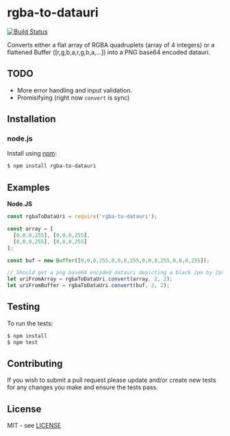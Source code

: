 # rgba-to-datauri

[![Build Status](https://secure.travis-ci.org/claudiorodriguez/rgba-to-datauri.png)](http://travis-ci.org/claudiorodriguez/rgba-to-datauri)

Converts either a flat array of RGBA quadruplets (array of 4 integers) or a flattened Buffer ([r,g,b,a,r,g,b,a,...]) into a PNG base64 encoded datauri.

## TODO

* More error handling and input validation.
* Promisifying (right now `convert` is sync)

## Installation

### node.js

Install using [npm](http://npmjs.org/):

```bash
$ npm install rgba-to-datauri
```

## Examples

**Node.JS**

```javascript
const rgbaToDataUri = require('rgba-to-datauri');

const array = [
  [0,0,0,255], [0,0,0,255],
  [0,0,0,255], [0,0,0,255]
];

const buf = new Buffer([0,0,0,255,0,0,0,255,0,0,0,255,0,0,0,255]);

// Should get a png base64 encoded datauri depicting a black 2px by 2px square
let uriFromArray = rgbaToDataUri.convert(array, 2, 2);
let uriFromBuffer = rgbaToDataUri.convert(buf, 2, 2);
```

## Testing

To run the tests:

```bash
$ npm install
$ npm test
```

## Contributing

If you wish to submit a pull request please update and/or create new tests for any changes you make and ensure the tests pass.

## License

MIT - see [LICENSE](https://github.com/claudiorodriguez/rgba-to-datauri/blob/master/LICENSE)
